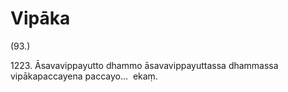 # Vipāka

(93.)

1223\. Āsavavippayutto dhammo āsavavippayuttassa dhammassa vipākapaccayena paccayo…  ekaṃ.
